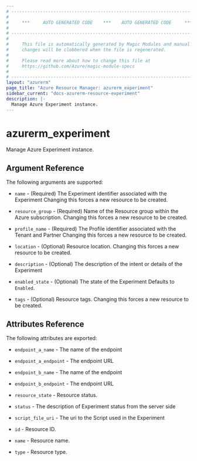 ```yaml
---
# ----------------------------------------------------------------------------
#
#     ***     AUTO GENERATED CODE    ***    AUTO GENERATED CODE     ***
#
# ----------------------------------------------------------------------------
#
#     This file is automatically generated by Magic Modules and manual
#     changes will be clobbered when the file is regenerated.
#
#     Please read more about how to change this file at
#     https://github.com/Azure/magic-module-specs
#
# ----------------------------------------------------------------------------
layout: "azurerm"
page_title: "Azure Resource Manager: azurerm_experiment"
sidebar_current: "docs-azurerm-resource-experiment"
description: |-
  Manage Azure Experiment instance.
---
```


# azurerm_experiment

Manage Azure Experiment instance.


## Argument Reference

The following arguments are supported:

* `name` - (Required) The Experiment identifier associated with the Experiment Changing this forces a new resource to be created.

* `resource_group` - (Required) Name of the Resource group within the Azure subscription. Changing this forces a new resource to be created.

* `profile_name` - (Required) The Profile identifier associated with the Tenant and Partner Changing this forces a new resource to be created.

* `location` - (Optional) Resource location. Changing this forces a new resource to be created.

* `description` - (Optional) The description of the intent or details of the Experiment

* `enabled_state` - (Optional) The state of the Experiment Defaults to `Enabled`.

* `tags` - (Optional) Resource tags. Changing this forces a new resource to be created.

## Attributes Reference

The following attributes are exported:

* `endpoint_a_name` - The name of the endpoint

* `endpoint_a_endpoint` - The endpoint URL

* `endpoint_b_name` - The name of the endpoint

* `endpoint_b_endpoint` - The endpoint URL

* `resource_state` - Resource status.

* `status` - The description of Experiment status from the server side

* `script_file_uri` - The uri to the Script used in the Experiment

* `id` - Resource ID.

* `name` - Resource name.

* `type` - Resource type.
